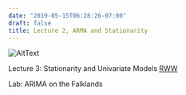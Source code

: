```yaml
---
date: "2019-05-15T06:28:26-07:00"
draft: false
title: Lecture 2, ARMA and Stationarity
---
```



![AltText](/img/HLogo.jpg)

Lecture 3: Stationarity and Univariate Models [RWW](../pdf/Lecture-Day2-2019.pdf)

Lab: ARIMA on the Falklands